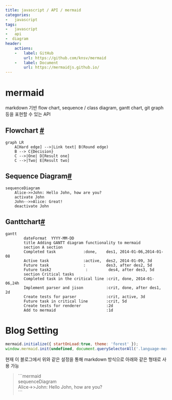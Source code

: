 ```yaml
---
title: javascript / API / mermaid
categories:
-   javascript
tags:
-   javascript
-   api
-  diagram
header:  
    actions:
    -   label: GitHub
        url: https://github.com/knsv/mermaid
    -   label: Document
        url: https://mermaidjs.github.io/
---
```


# mermaid
markdown 기반 flow chart, sequence / class diagram, gantt chart, git graph 등을 표현할 수 있는 API


## Flowchart [#](https://mermaidjs.github.io/flowchart.html)

```mermaid
graph LR
    A[Hard edge] -->|Link text| B(Round edge)
    B --> C{Decision}
    C -->|One| D[Result one]
    C -->|Two| E[Result two]
```

## Sequence Diagram[#](https://mermaidjs.github.io/sequenceDiagram.html)

```mermaid
sequenceDiagram
    Alice->>John: Hello John, how are you?
    activate John
    John-->>Alice: Great!
    deactivate John
```


## Ganttchart[#](https://mermaidjs.github.io/gantt.html)
```mermaid
gantt
        dateFormat  YYYY-MM-DD
        title Adding GANTT diagram functionality to mermaid
        section A section
        Completed task            :done,    des1, 2014-01-06,2014-01-08
        Active task               :active,  des2, 2014-01-09, 3d
        Future task               :         des3, after des2, 5d
        Future task2               :         des4, after des3, 5d
        section Critical tasks
        Completed task in the critical line :crit, done, 2014-01-06,24h
        Implement parser and jison          :crit, done, after des1, 2d
        Create tests for parser             :crit, active, 3d
        Future task in critical line        :crit, 5d
        Create tests for renderer           :2d
        Add to mermaid                      :1d
```

# Blog Setting

```javascript
mermaid.initialize({ startOnLoad:true, theme: 'forest' });
window.mermaid.init(undefined, document.querySelectorAll('.language-mermaid'));
```

현재 이 블로그에서 위와 같은 설정을 통해 markdown 방식으로 아래와 같은 형태로 사용 가능
> \`\`\`mermaid  
> sequenceDiagram  
>    Alice->>John: Hello John, how are you?  
> \`\`\`  
<!--stackedit_data:
eyJoaXN0b3J5IjpbMjAyMjkxNDU3Nl19
-->